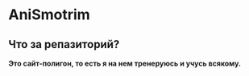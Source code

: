 # AniSmotrim

## Что за репазиторий?

**Это сайт-полигон, то есть я на нем тренеруюсь и учусь всякому.**
